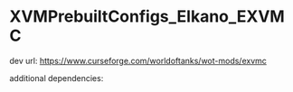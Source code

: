 # XVMPrebuiltConfigs_Elkano_EXVMC


dev url:
https://www.curseforge.com/worldoftanks/wot-mods/exvmc




additional dependencies: